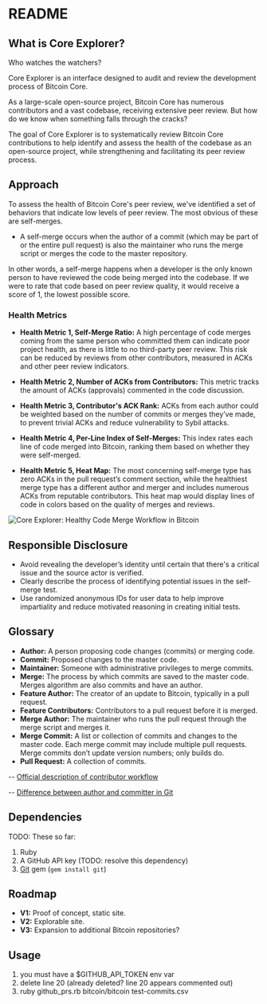 # README

## What is Core Explorer?
Who watches the watchers?

Core Explorer is an interface designed to audit and review the development process of Bitcoin Core.

As a large-scale open-source project, Bitcoin Core has numerous contributors and a vast codebase, receiving extensive peer review. But how do we know when something falls through the cracks?

The goal of Core Explorer is to systematically review Bitcoin Core contributions to help identify and assess the health of the codebase as an open-source project, while strengthening and facilitating its peer review process.

## Approach
To assess the health of Bitcoin Core's peer review, we've identified a set of behaviors that indicate low levels of peer review. The most obvious of these are self-merges.
- A self-merge occurs when the author of a commit (which may be part of or the entire pull request) is also the maintainer who runs the merge script or merges the code to the master repository.

In other words, a self-merge happens when a developer is the only known person to have reviewed the code being merged into the codebase. If we were to rate that code based on peer review quality, it would receive a score of 1, the lowest possible score.

### Health Metrics
- **Health Metric 1, Self-Merge Ratio:** A high percentage of code merges coming from the same person who committed them can indicate poor project health, as there is little to no third-party peer review. This risk can be reduced by reviews from other contributors, measured in ACKs and other peer review indicators.

- **Health Metric 2, Number of ACKs from Contributors:** This metric tracks the amount of ACKs (approvals) commented in the code discussion.

- **Health Metric 3, Contributor's ACK Rank:** ACKs from each author could be weighted based on the number of commits or merges they’ve made, to prevent trivial ACKs and reduce vulnerability to Sybil attacks.

- **Health Metric 4, Per-Line Index of Self-Merges:** This index rates each line of code merged into Bitcoin, ranking them based on whether they were self-merged.

- **Health Metric 5, Heat Map:** The most concerning self-merge type has zero ACKs in the pull request’s comment section, while the healthiest merge type has a different author and merger and includes numerous ACKs from reputable contributors. This heat map would display lines of code in colors based on the quality of merges and reviews.

![Core Explorer: Healthy Code Merge Workflow in Bitcoin](image.png)

## Responsible Disclosure
- Avoid revealing the developer’s identity until certain that there's a critical issue and the source actor is verified. 
- Clearly describe the process of identifying potential issues in the self-merge test.
- Use randomized anonymous IDs for user data to help improve impartiality and reduce motivated reasoning in creating initial tests.

## Glossary
- **Author:** A person proposing code changes (commits) or merging code.
- **Commit:** Proposed changes to the master code.
- **Maintainer:** Someone with administrative privileges to merge commits.
- **Merge:** The process by which commits are saved to the master code. Merges algorithm are also commits and have an author.
- **Feature Author:** The creator of an update to Bitcoin, typically in a pull request.
- **Feature Contributors:** Contributors to a pull request before it is merged.
- **Merge Author:** The maintainer who runs the pull request through the merge script and merges it.
- **Merge Commit:** A list or collection of commits and changes to the master code. Each merge commit may include multiple pull requests. Merge commits don’t update version numbers; only builds do.
- **Pull Request:** A collection of commits.

-- [Official description of contributor workflow](https://github.com/bitcoin/bitcoin/blob/master/CONTRIBUTING.md)

-- [Difference between author and committer in Git](https://stackoverflow.com/questions/18750808/difference-between-author-and-committer-in-git/18754896#18754896)

## Dependencies

TODO: These so far:

1. Ruby
2. A GitHub API key (TODO: resolve this dependency)
3. [Git](https://github.com/ruby-git/ruby-git) gem (`gem install git`)

## Roadmap
- **V1:** Proof of concept, static site.
- **V2:** Explorable site.
- **V3:** Expansion to additional Bitcoin repositories?

## Usage

1. you must have a $GITHUB_API_TOKEN env var
2. delete line 20 (already deleted? line 20 appears commented out)
2. ruby github_prs.rb bitcoin/bitcoin test-commits.csv 

